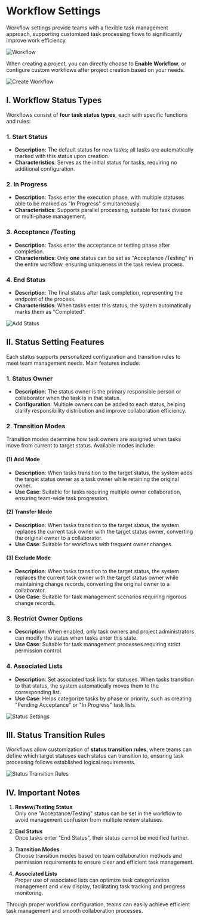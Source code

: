 # Workflow Settings

Workflow settings provide teams with a flexible task management approach, supporting customized task processing flows to significantly improve work efficiency.

![Workflow](/images/en/pro_workflow_pic_1.png)

When creating a project, you can directly choose to **Enable Workflow**, or configure custom workflows after project creation based on your needs.

![Create Workflow](/images/en/pro_workflow_pic_2.png)


## I. Workflow Status Types

Workflows consist of **four task status types**, each with specific functions and rules:

### 1. Start Status
- **Description**: The default status for new tasks; all tasks are automatically marked with this status upon creation.
- **Characteristics**: Serves as the initial status for tasks, requiring no additional configuration.

### 2. In Progress
- **Description**: Tasks enter the execution phase, with multiple statuses able to be marked as "In Progress" simultaneously.
- **Characteristics**: Supports parallel processing, suitable for task division or multi-phase management.

### 3. Acceptance /Testing
- **Description**: Tasks enter the acceptance or testing phase after completion.
- **Characteristics**: Only **one** status can be set as "Acceptance /Testing" in the entire workflow, ensuring uniqueness in the task review process.

### 4. End Status
- **Description**: The final status after task completion, representing the endpoint of the process.
- **Characteristics**: When tasks enter this status, the system automatically marks them as "Completed".

![Add Status](/images/en/pro_workflow_pic_3.png)


## II. Status Setting Features

Each status supports personalized configuration and transition rules to meet team management needs. Main features include:

### 1. Status Owner
- **Description**: The status owner is the primary responsible person or collaborator when the task is in that status.
- **Configuration**: Multiple owners can be added to each status, helping clarify responsibility distribution and improve collaboration efficiency.

### 2. Transition Modes
Transition modes determine how task owners are assigned when tasks move from current to target status. Available modes include:

#### (1) Add Mode
- **Description**: When tasks transition to the target status, the system adds the target status owner as a task owner while retaining the original owner.
- **Use Case**: Suitable for tasks requiring multiple owner collaboration, ensuring team-wide task progression.

#### (2) Transfer Mode
- **Description**: When tasks transition to the target status, the system replaces the current task owner with the target status owner, converting the original owner to a collaborator.
- **Use Case**: Suitable for workflows with frequent owner changes.

#### (3) Exclude Mode
- **Description**: When tasks transition to the target status, the system replaces the current task owner with the target status owner while maintaining change records, converting the original owner to a collaborator.
- **Use Case**: Suitable for task management scenarios requiring rigorous change records.

### 3. Restrict Owner Options
- **Description**: When enabled, only task owners and project administrators can modify the status when tasks enter this state.
- **Use Case**: Suitable for task management processes requiring strict permission control.

### 4. Associated Lists
- **Description**: Set associated task lists for statuses. When tasks transition to that status, the system automatically moves them to the corresponding list.
- **Use Case**: Helps categorize tasks by phase or priority, such as creating "Pending Acceptance" or "In Progress" task lists.

![Status Settings](/images/en/pro_workflow_pic_4.png)


## III. Status Transition Rules

Workflows allow customization of **status transition rules**, where teams can define which target statuses each status can transition to, ensuring task processing follows established logical requirements.

![Status Transition Rules](/images/en/pro_workflow_pic_1.png)


## IV. Important Notes

1. **Review/Testing Status**  
   Only one "Acceptance/Testing" status can be set in the workflow to avoid management confusion from multiple review statuses.

2. **End Status**  
   Once tasks enter "End Status", their status cannot be modified further.

3. **Transition Modes**  
   Choose transition modes based on team collaboration methods and permission requirements to ensure clear and efficient task management.

4. **Associated Lists**  
   Proper use of associated lists can optimize task categorization management and view display, facilitating task tracking and progress monitoring.


Through proper workflow configuration, teams can easily achieve efficient task management and smooth collaboration processes.